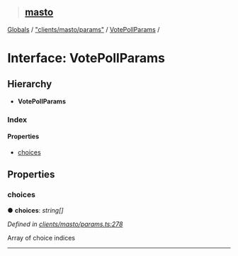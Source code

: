 > ## [masto](../README.md)

[Globals](../globals.md) / ["clients/masto/params"](../modules/_clients_masto_params_.md) / [VotePollParams](_clients_masto_params_.votepollparams.md) /

# Interface: VotePollParams

## Hierarchy

* **VotePollParams**

### Index

#### Properties

* [choices](_clients_masto_params_.votepollparams.md#choices)

## Properties

###  choices

● **choices**: *string[]*

*Defined in [clients/masto/params.ts:278](https://github.com/neet/masto.js/blob/80b1796/src/clients/masto/params.ts#L278)*

Array of choice indices

___